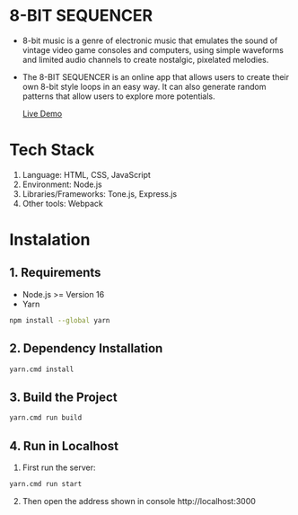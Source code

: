 # 8-BIT SEQUENCER
+ 8-bit music is a genre of electronic music that emulates the sound of vintage video game consoles and computers, using simple waveforms and limited audio channels to create nostalgic, pixelated melodies.
+ The 8-BIT SEQUENCER is an online app that allows users to create their own 8-bit style loops in an easy way. It can also generate random patterns that allow users to explore more potentials.

  [Live Demo](https://10878749.github.io/8bit_sequencer/public)

# Tech Stack
1. Language: HTML, CSS, JavaScript
2. Environment: Node.js
3. Libraries/Frameworks: Tone.js, Express.js
4. Other tools: Webpack

# Instalation 
## 1. Requirements
+ Node.js >= Version 16
+ Yarn
```bash
npm install --global yarn
```
## 2. Dependency Installation
```bash
yarn.cmd install
```
## 3. Build the Project
```bash
yarn.cmd run build
```
## 4. Run in Localhost
1. First run the server:
```bash
yarn.cmd run start
```
2. Then open the address shown in console http://localhost:3000

# 

